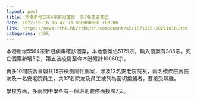 ```yaml
---
layout: post
title: 本港新增5564宗新冠確診　多5名患者死亡
date: 2022-10-16 16:47:53.000000000 +08:00
link: https://news.rthk.hk/rthk/ch/component/k2/1671216-20221016.htm
categories: rthk
---
```


本港新增5564宗新冠病毒確診個案，本地個案佔5179宗，輸入個案有385宗。死亡個案新增5宗，第五波疫情至今本港累計10060宗。

再多10間院舍呈報共15宗檢測陽性個案，涉及12名安老院院友，兩名殘疾院舍院友及一名安老院員工，共37名院友及員工被列為密切接觸者，要接受隔離。

學校方面，多兩間中學各有一個班別要停面授課7天。

